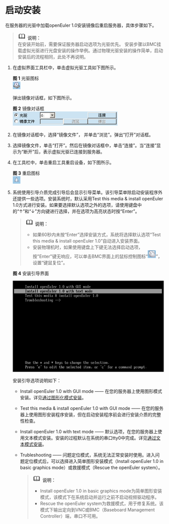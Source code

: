 # 启动安装<a name="ZH-CN_TOPIC_0187280593"></a>

在服务器的光驱中加载openEuler 1.0安装镜像后重启服务器，具体步骤如下。

>![](public_sys-resources/icon-note.gif) **说明：**   
>在安装开始前，需要保证服务器启动选项为光驱优先。
>安装步骤以BMC挂载虚拟光驱进行光盘安装的操作举例。通过物理光驱安装的操作简单，启动安装后的流程相同，此处不再说明。  

1.  在虚拟界面工具栏中，单击虚拟光驱工具如下图所示。

    **图 1**  光驱图标<a name="zh-cn_topic_0151920806_f6ff7658b349942ea87f4521c0256c32e"></a>  
    ![](figures/光驱图标.png "光驱图标")

    弹出镜像对话框，如下图所示。

    **图 2**  镜像对话框<a name="zh-cn_topic_0151920806_fb74fb37f86cd423aacf34bddedd6841a"></a>  
    ![](figures/镜像对话框.png "镜像对话框")

2.  在镜像对话框中，选择“镜像文件”， 并单击“浏览”。弹出“打开”对话框。
3.  选择镜像文件，单击“打开”。然后在镜像对话框中，单击“连接”。当“连接”显示为“断开”后，表示虚拟光驱已连接到服务器。
4.  在工具栏中，单击重启工具重启设备，如下图所示。

    **图 3**  重启图标<a name="zh-cn_topic_0151920806_f0d1f4f5f96de47b48c64b3535b2b60d1"></a>  
    ![](figures/重启图标.png "重启图标")

5.  系统使用引导介质完成引导后会显示引导菜单。该引导菜单除启动安装程序外还提供一些选项。安装系统时，默认采用Test this media & install openEuler 1.0方式进行安装。如果要选择默认选项之外的选项，请使用键盘中的“↑”和“↓”方向键进行选择，并在选项为高亮状态时按“Enter”。

    >![](public_sys-resources/icon-note.gif) **说明：**   
    >-   如果60秒内未按“Enter”选择安装方式，系统将选择默认选项“Test this media & install openEuler 1.0”自动进入安装界面。  
    >-   安装物理机时，如果使用键盘上下键无法选择启动选项，按"Enter"键无响应，可以单击BMC界面上的鼠标控制图标“![](figures/zh-cn_image_0195410864.png)”，设置“键鼠复位”。  

    **图 4**  安装引导界面<a name="fig1601161484619"></a>  
    

    ![](figures/zh-cn_image_0195435918.png)

    安装引导选项说明如下：

    -   Install openEuler 1.0 with GUI mode —— 在您的服务器上使用图形模式安装。详见[通过图形化模式安装](zh-cn_topic_0187280594.md)。

    -   Test this media & install openEuler 1.0  with GUI mode —— 在您的服务器上使用图形安装程序安装，但在启动安装程序前会进行安装介质的完整性检查。
    -   Install openEuler 1.0 with text mode —— 默认选项，在您的服务器上使用文本模式安装。安装的过程默认在系统的串口tty0中完成。详见[通过文本模式安装](zh-cn_topic_0187280608.md)。

    -   Trubleshooting —— 问题定位模式，系统无法正常安装时使用。进入问题定位模式后，可以选择进入简单图形安装模式（Install openEuler 1.0 in basic graphics mode）或救援模式（Rescue the openEuler system）。

        >![](public_sys-resources/icon-note.gif) **说明：**   
        >-   Install openEuler 1.0 in basic graphics mode为简单图形安装模式，该模式下在系统启动并运行之前不启动视频驱动程序。  
        >-   Rescue the openEuler system为救援模式，用于修复系统。该模式下输出定向到VNC或BMC（Baseboard Management Controller）端，串口不可用。  




